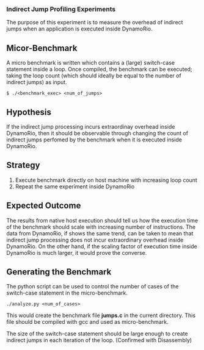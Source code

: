 ### Indirect Jump Profiling Experiments
The purpose of this experiment is to measure the overhead of indirect jumps when an application is executed inside DynamoRio.

## Micor-Benchmark
A micro benchmark is written which contains a (large) switch-case statement inside a loop. Once compiled, 
the benchmark can be executed; taking the loop count (which should ideally be equal to the number of indirect jumps) as input.

```$ ./<benchmark_exec> <num_of_jumps>```

## Hypothesis
If the indirect jump processing incurs extraordinay overhead inside DynamoRio, then it should be observable through changing the
count of indirect jumps perfomed by the benchmark when it is executed inside DynamoRio.

## Strategy
  1. Execute benchmark directly on host machine with increasing loop count
  2. Repeat the same experiment inside DynamoRio
  
## Expected Outcome
The results from native host execution should tell us how the execution time of the benchmark should scale with increasing number
of instructions. The data from DynamoRio, if shows the same trend, can be taken to mean that indirect jump processing does not incur
extraordinary overhead inside DynamoRio. On the other hand, if the scaling factor of execution time inside DynamoRio is much larger, it would prove the converse.

## Generating the Benchmark
The python script can be used to control the number of cases of the switch-case statement in the micro-benchmark.

``` ./analyze.py <num_of_cases> ```

This would create the benchmark file **jumps.c** in the current directory. This file should be compiled with gcc and used as micro-benchmark.

The size of the switch-case statement should be large enough to create indirect jumps in each iteration of the loop. (Confirmed with Disassembly)
